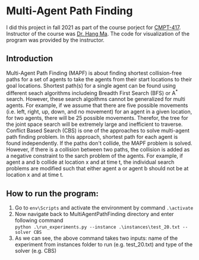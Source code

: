 # Multi-Agent Path Finding
I did this project in fall 2021 as part of the course porject for [CMPT-417](http://www.sfu.ca/outlines.html?2022/summer/cmpt/417/d100). Instructor of the course was [Dr. Hang Ma](https://www.cs.sfu.ca/~hangma/). The code for visualization of the program was provided by the instructor.
## Introduction
Multi-Agent Path Finding (MAPF) is about finding shortest collision-free paths for a set of agents to take the agents from their start locations to their goal locations. Shortest path(s) for a single agent can be found using different seach algorithms includeing Breadth First Search (BFS) or A<sup>*</sup> search. However, these search algoithms cannot be generalized for multi agents. For example, if we assume that there are five possible movements (i.e. left, right, up, down, and no movement) for an agent in a given location, for two agents, there will be 25 possible movements. Therefor, the tree for the joint space search will be extremely large and inefficient to traverse.<br>
Conflict Based Search (CBS) is one of the approaches to solve multi-agent path finding problem. In this approach, shortest path for each agent is found independently. If the paths don't collide, the MAPF problem is solved. However, if there is a collision between two paths, the collision is added as a negative constraint to the sarch problem of the agents. For example, if agent a and b collide at location x and at time t, the individual search problems are modified such that either agent a or agent b should not be at location x and at time t. 
## How to run the program:
1. Go to `env\Scripts` and activate the environment by command `.\activate`
2. Now navigate back to MultiAgentPathFinding directory and enter following command <br/>
`python .\run_experiments.py --instance .\instances\test_20.txt --solver CBS`
3. As we can see, the above command takes two inputs: name of the experiment from instances folder to run (e.g. test_20.txt) and type of the solver (e.g. CBS)
